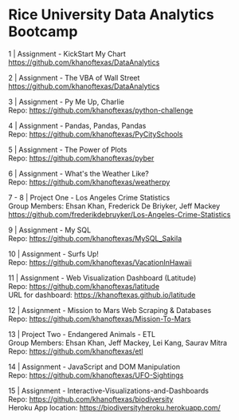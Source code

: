 
# Rice University Data Analytics Bootcamp

1 | Assignment - KickStart My Chart<br/>https://github.com/khanoftexas/DataAnalytics

2 | Assignment - The VBA of Wall Street<br/>https://github.com/khanoftexas/DataAnalytics

3 | Assignment - Py Me Up, Charlie<br /> Repo: https://github.com/khanoftexas/python-challenge

4 | Assignment - Pandas, Pandas, Pandas<br />Repo: https://github.com/khanoftexas/PyCitySchools

5 | Assignment - The Power of Plots<br />Repo: https://github.com/khanoftexas/pyber

6 | Assignment - What's the Weather Like?<br />Repo: https://github.com/khanoftexas/weatherpy

7 - 8 | Project One - Los Angeles Crime Statistics <br> Group Members: Ehsan Khan, Frederick De Briyker, Jeff Mackey  <br/>https://github.com/frederikdebruyker/Los-Angeles-Crime-Statistics


9 | Assignment - My SQL<br />Repo: https://github.com/khanoftexas/MySQL_Sakila

10 | Assignment - Surfs Up!<br />Repo: https://github.com/khanoftexas/VacationInHawaii

11 | Assignment - Web Visualization Dashboard (Latitude)<br /> Repo: https://github.com/khanoftexas/latitude<br />
                                                            URL for dashboard: https://khanoftexas.github.io/latitude

12 | Assignment - Mission to Mars Web Scraping & Databases<br />  Repo: https://github.com/khanoftexas/Mission-To-Mars

13 | Project Two - Endangered Animals - ETL<br> Group Members: Ehsan Khan, Jeff Mackey, Lei Kang, Saurav Mitra <br />Repo: https://github.com/khanoftexas/etl

14 | Assignment - JavaScript and DOM Manipulation<br />  Repo: https://github.com/khanoftexas/UFO-Sightings

15 | Assignment - Interactive-Visualizations-and-Dashboards<br />  Repo: https://github.com/khanoftexas/biodiversity<br /> Heroku App location: https://biodiversityheroku.herokuapp.com/
